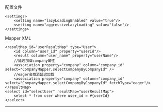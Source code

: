 配置文件

    <settings>
        <setting name="lazyLoadingEnabled" value="true"/>
        <setting name="aggressiveLazyLoading" value="false"/>
    </settings>

Mapper XML

    <resultMap id="userResultMap" type="User">
        <id column="user_id" property="userId"/>
        <result column="user_name" property="userName"/>
        //延迟加载company属性
        <association property="company" column="company_id" select="CompanyMapper.selectCompanyByCompanyId" />
        //eager会取消延迟加载
        <association property="company" column="company_id" select="CompanyMapper.selectCompanyByCompanyId" fetchType="eager"/>
    </resultMap>
    <select id="selectUser" resultMap="userResultMap">
        select * from user where user_id = #{userId}
    </select>

---
